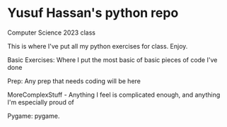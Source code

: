# Yusuf Hassan's python repo
Computer Science 2023 class

This is where I've put all my python exercises for class. Enjoy. 

Basic Exercises:
Where I put the most basic of basic pieces of code I've done

Prep:
Any prep that needs coding will be here

MoreComplexStuff - 
Anything I feel is complicated enough, and anything I'm especially proud of

Pygame:
pygame. 
